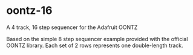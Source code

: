 oontz-16
========

A 4 track, 16 step sequencer for the Adafruit OONTZ

Based on the simple 8 step sequencer example provided with the official OONTZ library. Each set of 2 rows represents one double-length track.
